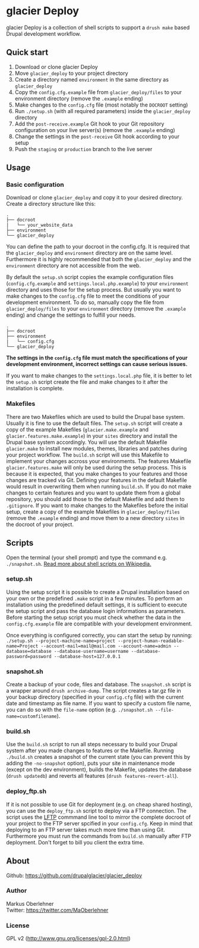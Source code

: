 # glacier Deploy
glacier Deploy is a collection of shell scripts to support a `drush make`
based Drupal development workflow.

## Quick start
1. Download or clone glacier Deploy
2. Move `glacier_deploy` to your project directory
3. Create a directory named `environment` in the same directory as
`glacier_deploy`
4. Copy the `config.cfg.example` file from `glacier_deploy/files` to your
environment directory (remove the `.example` ending)
5. Make changes to the `config.cfg` file (most notably the `DOCROOT` setting)
6. Run `./setup.sh` (with all required parameters) inside the `glacier_deploy`
directory
7. Add the `post-receive.example` Git hook to your Git repository configuration
on your live server(s) (remove the `.example` ending)
8. Change the settings in the `post-receive` Git hook according to your setup
9. Push the `staging` or `production` branch to the live server

## Usage
### Basic configuration
Download or clone `glacier_deploy` and copy it to your desired directory. Create
a directory structure like this:

```
.
├── docroot
|   └── your_website_data
├── environment
└── glacier_deploy
```

You can define the path to your docroot in the config.cfg. It is required that
the `glacier_deploy` and `environment` directory are on the same level.
Furthermore it is highly recommended that both the `glacier_deploy` and the
`environment` directory are not accessible from the web.

By default the `setup.sh` script copies the example configuration files
(`config.cfg.example` and `settings.local.php.example`) to your `environment`
directory and uses those for the setup process. But usually you want to make
changes to the `config.cfg` file to meet the conditions of your development
environment. To do so, manually copy the file from `glacier_deploy/files` to
your `environment` directory (remove the `.example` ending) and change the
settings to fulfill your needs.

```
.
├── docroot
├── environment
|   └── config.cfg
└── glacier_deploy
```

**The settings in the `config.cfg` file must match the specifications of your
development environment, incorrect settings can cause serious issues.**

If you want to make changes to the `settings.local.php` file, it is better to
let the `setup.sh` script create the file and make changes to it after the
installation is complete.

### Makefiles
There are two Makefiles which are used to build the Drupal base system.
Usually it is fine to use the default files. The `setup.sh` script will create
a copy of the example Makefiles (`glacier.make.example` and
`glacier.features.make.example`) in your `sites` directory and install the Drupal
base system accordingly. You will use the default Makefile `glacier.make` to
install new modules, themes, libraries and patches during your project workflow.
The `build.sh` script will use this Makefile to implement your changes accross
your environments. The features Makefile `glacier.features.make` will only be
used during the setup process. This is because it is expected, that you make
changes to your features and those changes are tracked via Git. Defining your
features in the default Makefile would result in overwriting them when running
`build.sh`. If you do not make changes to certain features and you want to
update them from a global repository, you should add those to the default
Makefile and add them to `.gitignore`. If you want to make changes to the
Makefiles before the initial setup, create a copy of the example Makefiles in
`glacier_deploy/files` (remove the `.example` ending) and move them to a new
directory `sites` in the docroot of your project.

## Scripts
Open the terminal (your shell prompt) and type the command e.g. `./snapshot.sh`.
[Read more about shell scripts on Wikipedia.](https://en.wikipedia.org/wiki/Shell_script)

### setup.sh
Using the setup script it is possible to create a Drupal installation based on
your own or the predefined `.make` script in a few minutes. To perform an
installation using the predefined default settings, it is sufficient to execute
the setup script and pass the database login informations as parameters.
Before starting the setup script you must check whether the data in the
`config.cfg.example` file are compatible with your development environment.

Once everything is configured correctly, you can start the setup by running:
`./setup.sh --project-machine-name=project --project-human-readable-name=Project --account-mail=mail@mail.com --account-name=admin --database=database --database-username=username --database-password=password --database-host=127.0.0.1`

### snapshot.sh
Create a backup of your code, files and database. The `snapshot.sh` script is a
wrapper around `drush archive-dump`. The script creates a tar.gz file in your
backup directory (specified in your `config.cfg` file) with the current date and
timestamp as file name. If you want to specify a custom file name, you can do so
with the `file-name` option (e.g. `./snapshot.sh --file-name=customfilename`).

### build.sh
Use the `build.sh` script to run all steps necessary to build your Drupal
system after you made changes to features or the Makefile. Running `./build.sh`
creates a snapshot of the current state (you can prevent this by adding the
`-no-snapshot` option), puts your site in maintenance mode (except on the dev
environment), builds the Makefile, updates the database (`drush updatedb`) and
reverts all features (`drush features-revert-all`).

### deploy_ftp.sh
If it is not possible to use Git for deployment (e.g. on cheap shared hosting),
you can use the `deploy_ftp.sh` script to deploy via a FTP connection. The
script uses the [LFTP](http://lftp.yar.ru/) commmand line tool to mirror the
complete docroot of your project to the FTP server spcified in your
`config.cfg`. Keep in mind that deploying to an FTP server takes much more time
than using Git. Furthermore you must run the commands from `build.sh` manually
after FTP deployment. Don't forget to bill you client the extra time.

## About
Github: https://github.com/drupalglacier/glacier_deploy

### Author
Markus Oberlehner  
Twitter: https://twitter.com/MaOberlehner

### License
GPL v2 (http://www.gnu.org/licenses/gpl-2.0.html)
